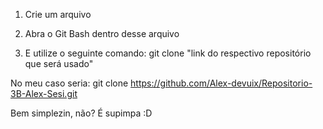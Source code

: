1. Crie um arquivo
   
2. Abra o Git Bash dentro desse arquivo
   
3. E utilize o seguinte comando: git clone "link do respectivo repositório que será usado"


No meu caso seria:
git clone https://github.com/Alex-devuix/Repositorio-3B-Alex-Sesi.git

Bem simplezin, não? É supimpa :D
